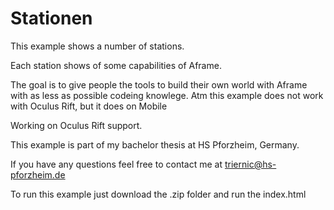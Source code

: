# Stationen

This example shows a number of stations.

Each station shows of some capabilities of Aframe.

The goal is to give people the tools to build their own world with Aframe with as less as possible codeing knowlege.
Atm this example does not work with Oculus Rift, but it does on Mobile

Working on Oculus Rift support.

This example is part of my bachelor thesis at HS Pforzheim, Germany.

If you have any questions feel free to contact me at triernic@hs-pforzheim.de


To run this example just download the .zip folder and run the index.html
